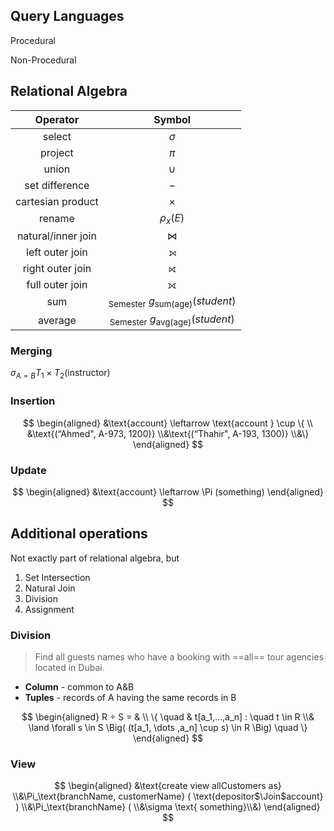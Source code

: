 ## Query Languages

Procedural

Non-Procedural

## Relational Algebra

|      Operator      |                      Symbol                       |
| :----------------: | :-----------------------------------------------: |
|       select       |                     $\sigma$                      |
|      project       |                       $\pi$                       |
|       union        |                      $\cup$                       |
|   set difference   |                        $-$                        |
| cartesian product  |                     $\times$                      |
|       rename       |                    $\rho_x(E)$                    |
| natural/inner join |                      $\Join$                      |
|  left outer join   |                         ⟕                         |
|  right outer join  |                         ⟖                         |
|  full outer join   |                         ⟗                         |
|        sum         | $_\text{Semester} \ g_\text{sum(age)}({student})$ |
|      average       | $_\text{Semester} \ g_\text{avg(age)}({student})$ |

### Merging

$\sigma_{A=B} T_1 \times T_2 (\text{instructor})$

### Insertion

$$
\begin{aligned}
&\text{account} \leftarrow \text{account } \cup \{ \\ 
&\text{(“Ahmed", A-973, 1200)} \\&\text{(“Thahir", A-193, 1300)} \\&\}
\end{aligned}
$$

### Update

$$
\begin{aligned}
&\text{account} \leftarrow
\Pi (something)
\end{aligned}
$$

## Additional operations

Not exactly part of relational algebra, but 

1. Set Intersection
2. Natural Join
3. Division
4. Assignment

### Division

> Find all guests names who have a booking with ==all== tour agencies located in Dubai.

- **Column** - common to A&B
- **Tuples** - records of A having the same records in B

$$
\begin{aligned}
R ÷ S = & \\
\{ \quad
& t[a_1,...,a_n] : \quad t \in R \\& \land \forall s \in S \Big( (t[a_1, \dots ,a_n] \cup s) \in R \Big)
\quad \}
\end{aligned}
$$

### View

$$
\begin{aligned}
&\text{create view allCustomers as} \\&\Pi_\text{branchName, customerName} (
	\text{depositor$\Join$account}
) \\&\Pi_\text{branchName} ( \\&\sigma \text{ something}\\&)
\end{aligned}
$$

